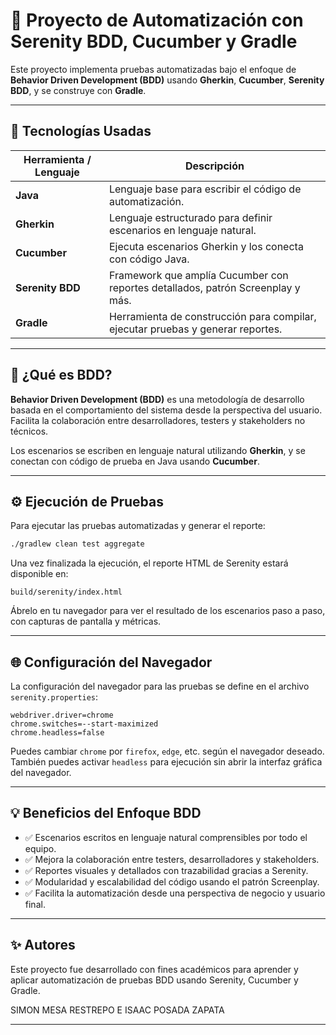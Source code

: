 # 🧪 Proyecto de Automatización con Serenity BDD, Cucumber y Gradle

Este proyecto implementa pruebas automatizadas bajo el enfoque de **Behavior Driven Development (BDD)** usando **Gherkin**, **Cucumber**, **Serenity BDD**, y se construye con **Gradle**.

---

## 🚀 Tecnologías Usadas

| Herramienta / Lenguaje | Descripción |
|------------------------|-------------|
| **Java**               | Lenguaje base para escribir el código de automatización. |
| **Gherkin**            | Lenguaje estructurado para definir escenarios en lenguaje natural. |
| **Cucumber**           | Ejecuta escenarios Gherkin y los conecta con código Java. |
| **Serenity BDD**       | Framework que amplía Cucumber con reportes detallados, patrón Screenplay y más. |
| **Gradle**             | Herramienta de construcción para compilar, ejecutar pruebas y generar reportes. |

---

## 🧭 ¿Qué es BDD?

**Behavior Driven Development (BDD)** es una metodología de desarrollo basada en el comportamiento del sistema desde la perspectiva del usuario. Facilita la colaboración entre desarrolladores, testers y stakeholders no técnicos.

Los escenarios se escriben en lenguaje natural utilizando **Gherkin**, y se conectan con código de prueba en Java usando **Cucumber**.

---

## ⚙️ Ejecución de Pruebas

Para ejecutar las pruebas automatizadas y generar el reporte:

```bash
./gradlew clean test aggregate
```

Una vez finalizada la ejecución, el reporte HTML de Serenity estará disponible en:

```
build/serenity/index.html
```

Ábrelo en tu navegador para ver el resultado de los escenarios paso a paso, con capturas de pantalla y métricas.

---

## 🌐 Configuración del Navegador

La configuración del navegador para las pruebas se define en el archivo `serenity.properties`:

```properties
webdriver.driver=chrome
chrome.switches=--start-maximized
chrome.headless=false
```

Puedes cambiar `chrome` por `firefox`, `edge`, etc. según el navegador deseado. También puedes activar `headless` para ejecución sin abrir la interfaz gráfica del navegador.

---

## 💡 Beneficios del Enfoque BDD

- ✅ Escenarios escritos en lenguaje natural comprensibles por todo el equipo.
- ✅ Mejora la colaboración entre testers, desarrolladores y stakeholders.
- ✅ Reportes visuales y detallados con trazabilidad gracias a Serenity.
- ✅ Modularidad y escalabilidad del código usando el patrón Screenplay.
- ✅ Facilita la automatización desde una perspectiva de negocio y usuario final.

---


## ✨ Autores

Este proyecto fue desarrollado con fines académicos para aprender y aplicar automatización de pruebas BDD usando Serenity, Cucumber y Gradle.


SIMON MESA RESTREPO E
ISAAC POSADA ZAPATA

---
